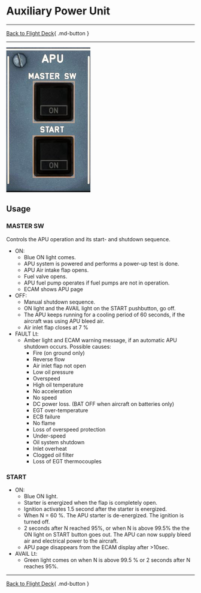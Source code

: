 # Auxiliary Power Unit

---

[Back to Flight Deck](../index.md){ .md-button }

---

![APU Panel](../../../assets/a32nx-briefing/overhead-panel/Apu-Panel.jpg "APU Panel")

## Usage

### MASTER SW

Controls the APU operation and its start- and shutdown sequence.

- ON:
    - Blue ON light comes.
    - APU system is powered and performs a power-up test is done.
    - APU Air intake flap opens.
    - Fuel valve opens.
    - APU fuel pump operates if fuel pumps are not in operation.
    - ECAM shows APU page
- OFF:
    - Manual shutdown sequence.
    - ON light and the AVAIL light on the START pushbutton, go off.
    - The APU keeps running for a cooling period of 60 seconds, if the aircraft was using APU bleed air.
    - Air inlet flap closes at 7 %
- FAULT Lt:
    - Amber light and ECAM warning message, if an automatic APU shutdown occurs. Possible causes:
        - Fire (on ground only)
        - Reverse flow
        - Air inlet flap not open
        - Low oil pressure
        - Overspeed
        - High oil temperature
        - No acceleration
        - No speed
        - DC power loss. (BAT OFF when aircraft on batteries only)
        - EGT over-temperature
        - ECB failure
        - No flame
        - Loss of overspeed protection
        - Under-speed
        - Oil system shutdown
        - Inlet overheat
        - Clogged oil filter
        - Loss of EGT thermocouples

### START

- ON:
    - Blue ON light.
    - Starter is energized when the flap is completely open.
    - Ignition activates 1.5 second after the starter is energized.
    - When N = 60 %. The APU starter is de-energized. The ignition is turned off.
    - 2 seconds after N reached 95%, or when N is above 99.5% the the ON light on START button goes out. The APU can now supply bleed air and electrical power to the aircraft.
    - APU page disappears from the ECAM display after >10sec.
- AVAIL Lt:
    - Green light comes on when N is above 99.5 % or 2 seconds after N reaches 95%.

---

[Back to Flight Deck](../index.md){ .md-button }
